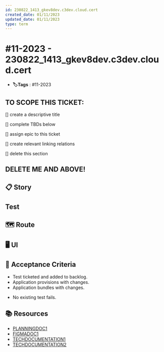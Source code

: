 ```yaml
---
id: 230822_1413_gkev8dev.c3dev.cloud.cert
created_date: 01/11/2023
updated_date: 01/11/2023
type: term
---
```


# #11-2023 - 230822_1413_gkev8dev.c3dev.cloud.cert

- **🏷️Tags** :  #11-2023  

## TO SCOPE THIS TICKET:

[] create a descriptive title

[] complete TBDs below

[] assign epic to this ticket

[] create relevant linking relations

[] delete this section

## DELETE ME AND ABOVE!

## 📋 Story

## Test



## 🗺 Route

## 🖥 UI

## 🔨 Acceptance Criteria

- Test ticketed and added to backlog.
- Application provisions with changes.
- Application bundles with changes.
* No existing test fails.
 

## 📚 Resources

- [PLANNINGDOC1](WWWDOTEXAMPLEDOTCOM)
- [FIGMADOC1](WWWDOTEXAMPLEDOTCOM)
- [TECHDOCUMENTATION1](WWWDOTEXAMPLEDOTCOM)
- [TECHDOCUMENTATION2](WWWDOTEXAMPLEDOTCOM)

